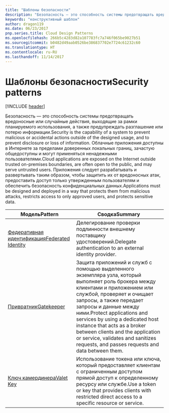 ```yaml
---
title: "Шаблоны безопасности"
description: "Безопасность — это способность системы предотвращать вредоносные или случайные действия, выходящие за рамки планируемого использования, а также предупреждать разглашение или потерю информации. Облачные приложения доступны в Интернете за пределами доверенных локальных границ, зачастую общедоступны и могут применяться ненадежными пользователями. Приложения следует разрабатывать и развертывать таким образом, чтобы защитить их от вредоносных атак, предоставить доступ только утвержденным пользователям и обеспечить безопасность конфиденциальных данных."
keywords: "конструктивный шаблон"
author: dragon119
ms.date: 06/23/2017
pnp.series.title: Cloud Design Patterns
ms.openlocfilehash: 266b5c4283d82a107783fc7a746f065be9027b51
ms.sourcegitcommit: b0482d49aab0526be386837702e7724c61232c60
ms.translationtype: HT
ms.contentlocale: ru-RU
ms.lasthandoff: 11/14/2017
---
```

# <a name="security-patterns"></a><span data-ttu-id="ba3fc-106">Шаблоны безопасности</span><span class="sxs-lookup"><span data-stu-id="ba3fc-106">Security patterns</span></span>

[!INCLUDE [header](../../_includes/header.md)]

<span data-ttu-id="ba3fc-107">Безопасность — это способность системы предотвращать вредоносные или случайные действия, выходящие за рамки планируемого использования, а также предупреждать разглашение или потерю информации.</span><span class="sxs-lookup"><span data-stu-id="ba3fc-107">Security is the capability of a system to prevent malicious or accidental actions outside of the designed usage, and to prevent disclosure or loss of information.</span></span> <span data-ttu-id="ba3fc-108">Облачные приложения доступны в Интернете за пределами доверенных локальных границ, зачастую общедоступны и могут применяться ненадежными пользователями.</span><span class="sxs-lookup"><span data-stu-id="ba3fc-108">Cloud applications are exposed on the Internet outside trusted on-premises boundaries, are often open to the public, and may serve untrusted users.</span></span> <span data-ttu-id="ba3fc-109">Приложения следует разрабатывать и развертывать таким образом, чтобы защитить их от вредоносных атак, предоставить доступ только утвержденным пользователям и обеспечить безопасность конфиденциальных данных.</span><span class="sxs-lookup"><span data-stu-id="ba3fc-109">Applications must be designed and deployed in a way that protects them from malicious attacks, restricts access to only approved users, and protects sensitive data.</span></span>

| <span data-ttu-id="ba3fc-110">Модель</span><span class="sxs-lookup"><span data-stu-id="ba3fc-110">Pattern</span></span> | <span data-ttu-id="ba3fc-111">Сводка</span><span class="sxs-lookup"><span data-stu-id="ba3fc-111">Summary</span></span> |
| ------- | ------- |
| [<span data-ttu-id="ba3fc-112">Федеративная идентификация</span><span class="sxs-lookup"><span data-stu-id="ba3fc-112">Federated Identity</span></span>](../federated-identity.md) | <span data-ttu-id="ba3fc-113">Делегирование проверки подлинности внешнему поставщику удостоверений.</span><span class="sxs-lookup"><span data-stu-id="ba3fc-113">Delegate authentication to an external identity provider.</span></span> |
| [<span data-ttu-id="ba3fc-114">Привратник</span><span class="sxs-lookup"><span data-stu-id="ba3fc-114">Gatekeeper</span></span>](../gatekeeper.md) | <span data-ttu-id="ba3fc-115">Защита приложений и служб с помощью выделенного экземпляра узла, который выполняет роль брокера между клиентами и приложением или службой, проверяет и очищает запросы, а также передает запросы и данные между ними.</span><span class="sxs-lookup"><span data-stu-id="ba3fc-115">Protect applications and services by using a dedicated host instance that acts as a broker between clients and the application or service, validates and sanitizes requests, and passes requests and data between them.</span></span> |
| [<span data-ttu-id="ba3fc-116">Ключ камердинера</span><span class="sxs-lookup"><span data-stu-id="ba3fc-116">Valet Key</span></span>](../valet-key.md) | <span data-ttu-id="ba3fc-117">Использование токена или ключа, который предоставляет клиентам с ограниченным доступом прямой доступ к определенному ресурсу или службе.</span><span class="sxs-lookup"><span data-stu-id="ba3fc-117">Use a token or key that provides clients with restricted direct access to a specific resource or service.</span></span> |